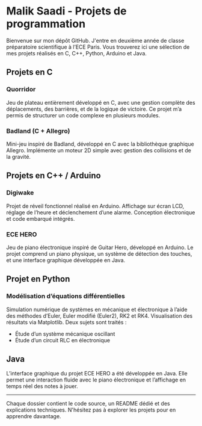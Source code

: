 # Malik Saadi - Projets de programmation

Bienvenue sur mon dépôt GitHub. J'entre en deuxième année de classe préparatoire scientifique à l’ECE Paris. Vous trouverez ici une sélection de mes projets réalisés en C, C++, Python, Arduino et Java.

## Projets en C

### Quorridor
Jeu de plateau entièrement développé en C, avec une gestion complète des déplacements, des barrières, et de la logique de victoire. Ce projet m’a permis de structurer un code complexe en plusieurs modules.

### Badland (C + Allegro)
Mini-jeu inspiré de Badland, développé en C avec la bibliothèque graphique Allegro. Implémente un moteur 2D simple avec gestion des collisions et de la gravité.

## Projets en C++ / Arduino

### Digiwake
Projet de réveil fonctionnel réalisé en Arduino. Affichage sur écran LCD, réglage de l’heure et déclenchement d’une alarme. Conception électronique et code embarqué intégrés.

### ECE HERO
Jeu de piano électronique inspiré de Guitar Hero, développé en Arduino. Le projet comprend un piano physique, un système de détection des touches, et une interface graphique développée en Java.

## Projet en Python

### Modélisation d’équations différentielles
Simulation numérique de systèmes en mécanique et électronique à l’aide des méthodes d’Euler, Euler modifié (Euler2), RK2 et RK4. Visualisation des résultats via Matplotlib. Deux sujets sont traités :
- Étude d’un système mécanique oscillant
- Étude d’un circuit RLC en électronique

## Java

L’interface graphique du projet ECE HERO a été développée en Java. Elle permet une interaction fluide avec le piano électronique et l’affichage en temps réel des notes à jouer.

---

Chaque dossier contient le code source, un README dédié et des explications techniques. N'hésitez pas à explorer les projets pour en apprendre davantage.
